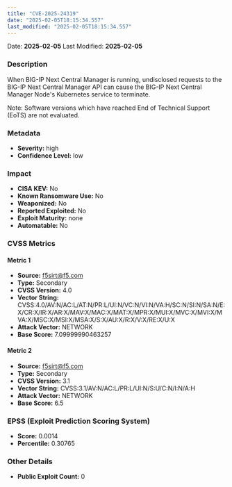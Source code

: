 ```yaml
---
title: "CVE-2025-24319"
date: "2025-02-05T18:15:34.557"
last_modified: "2025-02-05T18:15:34.557"
---
```




Date: **2025-02-05** Last Modified: **2025-02-05**

### Description  
When BIG-IP Next Central Manager is running, undisclosed requests to the BIG-IP Next Central Manager API can cause the BIG-IP Next Central Manager Node's Kubernetes service to terminate.



 


Note: Software versions which have reached End of Technical Support (EoTS) are not evaluated.

### Metadata  
- **Severity:** high
- **Confidence Level:** low

### Impact  
- **CISA KEV:** No
- **Known Ransomware Use:** No
- **Weaponized:** No
- **Reported Exploited:** No
- **Exploit Maturity:** none
- **Automatable:** No

### CVSS Metrics  

#### Metric 1
- **Source:** f5sirt@f5.com
- **Type:** Secondary
- **CVSS Version:** 4.0
- **Vector String:** CVSS:4.0/AV:N/AC:L/AT:N/PR:L/UI:N/VC:N/VI:N/VA:H/SC:N/SI:N/SA:N/E:X/CR:X/IR:X/AR:X/MAV:X/MAC:X/MAT:X/MPR:X/MUI:X/MVC:X/MVI:X/MVA:X/MSC:X/MSI:X/MSA:X/S:X/AU:X/R:X/V:X/RE:X/U:X
- **Attack Vector:** NETWORK
- **Base Score:** 7.09999990463257

#### Metric 2
- **Source:** f5sirt@f5.com
- **Type:** Secondary
- **CVSS Version:** 3.1
- **Vector String:** CVSS:3.1/AV:N/AC:L/PR:L/UI:N/S:U/C:N/I:N/A:H
- **Attack Vector:** NETWORK
- **Base Score:** 6.5


### EPSS (Exploit Prediction Scoring System)  
- **Score:** 0.0014
- **Percentile:** 0.30765

### Other Details  
- **Public Exploit Count:** 0
